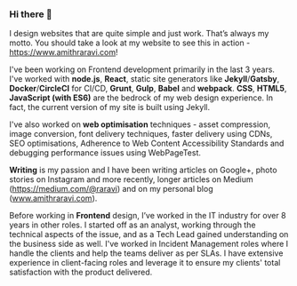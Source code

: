 ### Hi there 👋

<!--
**raravi/raravi** is a ✨ _special_ ✨ repository because its `README.md` (this file) appears on your GitHub profile.

Here are some ideas to get you started:

- 🔭 I’m currently working on ...
- 🌱 I’m currently learning ...
- 👯 I’m looking to collaborate on ...
- 🤔 I’m looking for help with ...
- 💬 Ask me about ...
- 📫 How to reach me: ...
- 😄 Pronouns: ...
- ⚡ Fun fact: ...
-->

I design websites that are quite simple and just work. That’s always my motto. You should take a look at my website to see this in action - https://www.amithraravi.com!

I've been working on Frontend development primarily in the last 3 years. I've worked with **node.js**, **React**, static site generators like **Jekyll**/**Gatsby**, **Docker**/**CircleCI** for CI/CD, **Grunt**, **Gulp**, **Babel** and **webpack**. **CSS**, **HTML5**, **JavaScript (with ES6)** are the bedrock of my web design experience. In fact, the current version of my site is built using Jekyll.

I've also worked on **web optimisation** techniques - asset compression, image conversion, font delivery techniques, faster delivery using CDNs, SEO optimisations, Adherence to Web Content Accessibility Standards and debugging performance issues using WebPageTest.

**Writing** is my passion and I have been writing articles on Google+, photo stories on Instagram and more recently, longer articles on Medium (https://medium.com/@raravi) and on my personal blog (www.amithraravi.com).

Before working in **Frontend** design, I’ve worked in the IT industry for over 8 years in other roles. I started off as an analyst, working through the technical aspects of the issue, and as a Tech Lead gained understanding on the business side as well. I've worked in Incident Management roles where I handle the clients and help the teams deliver as per SLAs. I have extensive experience in client-facing roles and leverage it to ensure my clients' total satisfaction with the product delivered.
